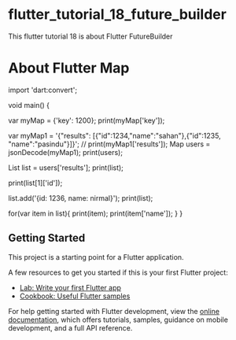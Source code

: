 # flutter_tutorial_18_future_builder

This flutter tutorial 18 is about Flutter FutureBuilder

# About Flutter Map
import 'dart:convert';

void main() {

var myMap = {'key': 1200};
print(myMap['key']);

var myMap1 = '{"results": [{"id":1234,"name":"sahan"},{"id":1235, "name":"pasindu"}]}';
//   print(myMap1['results']);
Map users = jsonDecode(myMap1);
print(users);

List list = users['results'];
print(list);

print(list[1]['id']);

list.add('{id: 1236, name: nirmal}');
print(list);

for(var item in list){
print(item);
print(item['name']);
}
}

## Getting Started

This project is a starting point for a Flutter application.

A few resources to get you started if this is your first Flutter project:

- [Lab: Write your first Flutter app](https://docs.flutter.dev/get-started/codelab)
- [Cookbook: Useful Flutter samples](https://docs.flutter.dev/cookbook)

For help getting started with Flutter development, view the
[online documentation](https://docs.flutter.dev/), which offers tutorials,
samples, guidance on mobile development, and a full API reference.
